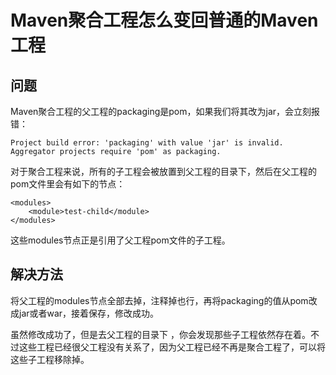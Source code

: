 # Maven聚合工程怎么变回普通的Maven工程

## 问题

Maven聚合工程的父工程的packaging是pom，如果我们将其改为jar，会立刻报错：
```
Project build error: 'packaging' with value 'jar' is invalid. Aggregator projects require 'pom' as packaging.
```
<!--more-->

对于聚合工程来说，所有的子工程会被放置到父工程的目录下，然后在父工程的pom文件里会有如下的节点：
```
<modules>
    <module>test-child</module>
</modules>
```

这些modules节点正是引用了父工程pom文件的子工程。

## 解决方法

将父工程的modules节点全部去掉，注释掉也行，再将packaging的值从pom改成jar或者war，接着保存，修改成功。

虽然修改成功了，但是去父工程的目录下 ，你会发现那些子工程依然存在着。不过这些工程已经很父工程没有关系了，因为父工程已经不再是聚合工程了，可以将这些子工程移除掉。
